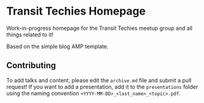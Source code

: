 # Transit Techies Homepage

Work-in-progress homepage for the Transit Techies meetup group and all things related to it!

Based on the simple blog AMP template.

## Contributing

To add talks and content, please edit the `archive.md` file and submit a pull request! If you want to add a presentation, add it to the `presentations` folder using the naming convention `<YYYY-MM-DD>_<last_name>_<topic>.pdf`.
